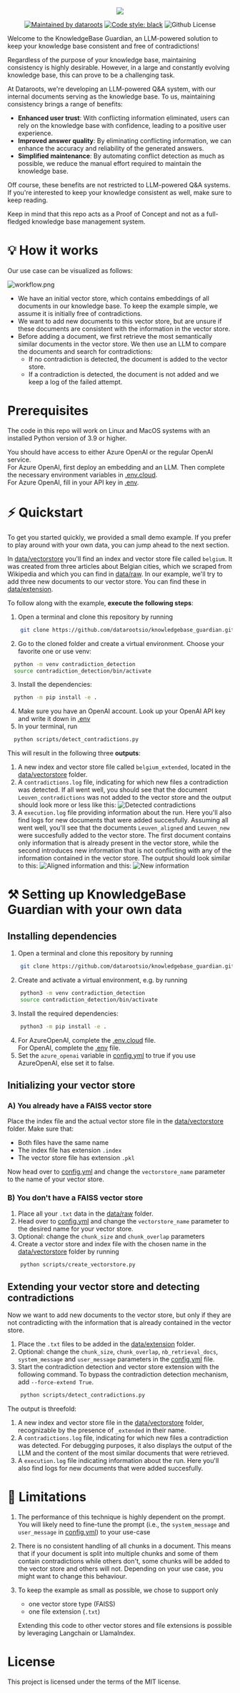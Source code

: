 <div align="center">

<img src="https://github.com/SenneDataroots/llm_contradiction_detection/blob/main/images/kbg.png?raw=true">
</div>

<p align="center">
  <a href="https://dataroots.io"><img alt="Maintained by dataroots" src="https://dataroots.io/maintained-rnd.svg" /></a>
  <a href="https://github.com/psf/black"><img alt="Code style: black" src="https://img.shields.io/badge/code%20style-black-000000.svg" /></a>
  <img alt="Github License" src="https://img.shields.io/badge/License-MIT-green.svg" />
</p>

Welcome to the KnowledgeBase Guardian, an LLM-powered solution to keep your knowledge base consistent and free of contradictions! <br>

Regardless of the purpose of your knowledge base, maintaining consistency is highly desirable. However, in a large and constantly evolving knowledge base, this can prove to be a challenging task. <br>

At Dataroots, we're developing an LLM-powered Q&A system, with our internal documents serving as the knowledge base. To us, maintaining consistency brings a range of benefits:
- **Enhanced user trust**: With conflicting information eliminated, users can rely on the knowledge base with confidence, leading to a positive user experience.
- **Improved answer quality**: By eliminating conflicting information, we can enhance the accuracy and reliability of the generated answers.
- **Simplified maintenance**: By automating conflict detection as much as possible, we reduce the manual effort required to maintain the knowledge base.

Off course, these benefits are not restricted to LLM-powered Q&A systems. If you're interested to keep your knowledge consistent as well, make sure to keep reading.

Keep in mind that this repo acts as a Proof of Concept and not as a full-fledged knowledge base management system.

# 💡 How it works

Our use case can be visualized as follows:

![workflow.png](images/workflow.png)

- We have an initial vector store, which contains embeddings of all documents in our knowledge base. To keep the example simple, we assume it is initially free of contradictions.
- We want to add new documents to this vector store, but are unsure if these documents are consistent with the information in the vector store.
- Before adding a document, we first retrieve the most semantically similar documents in the vector store. We then use an LLM to compare the documents and search for contradictions:
    * If no contradiction is detected, the document is added to the vector store.
    * If a contradiction is detected, the document is not added and we keep a log of the failed attempt.

# Prerequisites

The code in this repo will work on Linux and MacOS systems with an installed Python version of 3.9 or higher.

You should have access to either Azure OpenAI or the regular OpenAI service. <br>
For Azure OpenAI, first deploy an embedding and an LLM. Then complete the necessary environment variables in [.env.cloud](.env.cloud). <br>
For Azure OpenAI, fill in your API key in [.env](.env).

# ⚡️ Quickstart

To get you started quickly, we provided a small demo example. If you prefer to play around with your own data, you can jump ahead to the next section. <br>

In [data/vectorstore](/data/vectorstore) you'll find an index and vector store file called `belgium`. It was created from three articles about Belgian cities, which we scraped from Wikipedia and which you can find in [data/raw](/data/raw). In our example, we'll try to add three new documents to our vector store. You can find these in [data/extension](/data/extension). <br>

To follow along with the example, **execute the following steps**:

1. Open a terminal and clone this repository by running
```bash
    git clone https://github.com/datarootsio/knowledgebase_guardian.git
```
2. Go to the cloned folder and create a virtual environment. Choose your favorite one or use venv:
```bash
  python -m venv contradiction_detection
  source contradiction_detection/bin/activate
```
3. Install the dependencies:
```bash
  python -m pip install -e .
```
4. Make sure you have an OpenAI account. Look up your OpenAI API key and write it down in [.env](.env)
5. In your terminal, run
```bash
  python scripts/detect_contradictions.py
```

This will result in the following three **outputs**:

1. A new index and vector store file called `belgium_extended`, located in the [data/vectorstore](/data/vectorstore/) folder.
2. A `contradictions.log` file, indicating for which new files a contradiction was detected. If all went well, you should see that the document `Leuven_contradictions` was not added to the vector store and the output should look more or less like this:
![Detected contradictions](images/contradictions.png)
3. A `execution.log` file providing information about the run. Here you'll also find logs for new documents that were added succesfully. Assuming all went well, you'll see that the documents `Leuven_aligned` and `Leuven_new` were succesfully added to the vector store. The first document contains only information that is already present in the vector store, while the second introduces new information that is not conflicting with any of the information contained in the vector store. The output should look similar to this:
![Aligned information](images/aligned.png)
and this:
![New information](images/new.png)

# ⚒️ Setting up KnowledgeBase Guardian with your own data

## Installing dependencies

1. Open a terminal and clone this repository by running
```bash
    git clone https://github.com/datarootsio/knowledgebase_guardian.git
```
2. Create and activate a virtual environment, e.g. by running <br>
```bash
    python3 -m venv contradiction_detection
    source contradiction_detection/bin/activate
  ```
3. Install the required dependencies: <br>
```bash
    python3 -m pip install -e .
  ```
4. For AzureOpenAI, complete the [.env.cloud](.env.cloud) file. <br>
For OpenAI, complete the [.env](.env) file.
5. Set the `azure_openai` variable in [config.yml](/config.yml) to true if you use AzureOpenAI, else set it to false.

## Initializing your vector store

### A) You already have a FAISS vector store

Place the index file and the actual vector store file in the [data/vectorstore](/data/vectorstore/) folder. Make sure that:
- Both files have the same name
- The index file has extension `.index`
- The vector store file has extension `.pkl`

Now head over to [config.yml](/config.yml) and change the `vectorstore_name` parameter to the name of your vector store.

### B) You don't have a FAISS vector store

1. Place all your `.txt` data in the [data/raw](/data/raw/) folder.
2. Head over to [config.yml](/config.yml) and change the `vectorstore_name` parameter to the desired name for your vector store.
3. Optional: change the `chunk_size` and `chunk_overlap` parameters
4. Create a vector store and index file with the chosen name in the [data/vectorstore](/data/vectorstore/) folder by running
```bash
    python scripts/create_vectorstore.py
```

## Extending your vector store and detecting contradictions

Now we want to add new documents to the vector store, but only if they are not contradicting with the information that is already contained in the vector store.

1. Place the `.txt` files to be added in the [data/extension](/data/extension/) folder.
2. Optional: change the `chunk_size`, `chunk_overlap`, `nb_retrieval_docs`, `system_message` and `user_message` parameters in the [config.yml](/config.yml) file.
3. Start the contradiction detection and vector store extension with the following command. To bypass the contradiction detection mechanism, add `--force-extend True`.
```bash
    python scripts/detect_contradictions.py
```

The output is threefold:
1. A new index and vector store file in the [data/vectorstore](/data/vectorstore/) folder, recognizable by the presence of `_extended` in their name.
2. A `contradictions.log` file, indicating for which new files a contradiction was detected. For debugging purposes, it also displays the output of the LLM and the content of the most similar documents that were retrieved.
3. A `execution.log` file indicating information about the run. Here you'll also find logs for new documents that were added succesfully.

# 🧐 Limitations

1. The performance of this technique is highly dependent on the prompt. You will likely need to fine-tune the prompt (i.e., the `system_message` and `user_message` in [config.yml](/config.yml)) to your use-case

2. There is no consistent handling of all chunks in a document. This means that if your document is split into multiple chunks and some of them contain contradictions while others don't, some chunks will be added to the vector store and others will not. Depending on your use case, you might want to change this behaviour.

3. To keep the example as small as possible, we chose to support only

    - one vector store type (FAISS)
    - one file extension (`.txt`)

    Extending this code to other vector stores and file extensions is possible by leveraging Langchain or LlamaIndex.

# License

This project is licensed under the terms of the MIT license.
